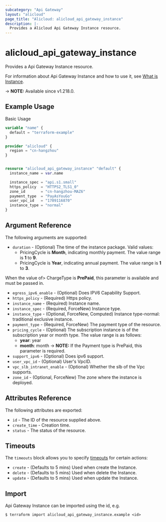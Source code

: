 ```yaml
---
subcategory: "Api Gateway"
layout: "alicloud"
page_title: "Alicloud: alicloud_api_gateway_instance"
description: |-
  Provides a Alicloud Api Gateway Instance resource.
---
```


# alicloud_api_gateway_instance

Provides a Api Gateway Instance resource. 

For information about Api Gateway Instance and how to use it, see [What is Instance](https://www.alibabacloud.com/help/en/api-gateway/product-overview/dedicated-instances).

-> **NOTE:** Available since v1.218.0.

## Example Usage

Basic Usage

```terraform
variable "name" {
  default = "terraform-example"
}

provider "alicloud" {
  region = "cn-hangzhou"
}


resource "alicloud_api_gateway_instance" "default" {
  instance_name = var.name

  instance_spec = "api.s1.small"
  https_policy  = "HTTPS2_TLS1_0"
  zone_id       = "cn-hangzhou-MAZ6"
  payment_type  = "PayAsYouGo"
  user_vpc_id   = "1709116870"
  instance_type = "normal"
}
```

## Argument Reference

The following arguments are supported:
* `duration` - (Optional) The time of the instance package. Valid values:
  - PricingCycle is **Month**, indicating monthly payment. The value range is **1** to **9**.
  - PricingCycle is **Year**, indicating annual payment. The value range is **1** to **3**.

When the value of> ChargeType is **PrePaid**, this parameter is available and must be passed in.
* `egress_ipv6_enable` - (Optional) Does IPV6 Capability Support.
* `https_policy` - (Required) Https policy.
* `instance_name` - (Required) Instance name.
* `instance_spec` - (Required, ForceNew) Instance type.
* `instance_type` - (Optional, ForceNew, Computed) Instance type-normal: traditional exclusive instance.
* `payment_type` - (Required, ForceNew) The payment type of the resource.
* `pricing_cycle` - (Optional) The subscription instance is of the subscription year or month type. The value range is as follows:
  - **year**: year
  - **month**: month
-> **NOTE:**  If the Payment type is PrePaid, this parameter is required.
* `support_ipv6` - (Optional) Does ipv6 support.
* `user_vpc_id` - (Optional) User's VpcID.
* `vpc_slb_intranet_enable` - (Optional) Whether the slb of the Vpc supports.
* `zone_id` - (Optional, ForceNew) The zone where the instance is deployed.

## Attributes Reference

The following attributes are exported:
* `id` - The ID of the resource supplied above.
* `create_time` - Creation time.
* `status` - The status of the resource.

## Timeouts

The `timeouts` block allows you to specify [timeouts](https://www.terraform.io/docs/configuration-0-11/resources.html#timeouts) for certain actions:
* `create` - (Defaults to 5 mins) Used when create the Instance.
* `delete` - (Defaults to 5 mins) Used when delete the Instance.
* `update` - (Defaults to 5 mins) Used when update the Instance.

## Import

Api Gateway Instance can be imported using the id, e.g.

```shell
$ terraform import alicloud_api_gateway_instance.example <id>
```